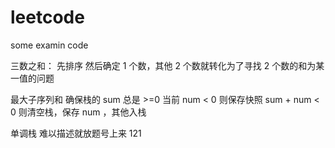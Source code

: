 # leetcode
some examin code

三数之和：
    先排序
    然后确定 1 个数，其他 2 个数就转化为了寻找 2 个数的和为某一值的问题

最大子序列和
    确保栈的 sum 总是 >=0 
    当前 num < 0 则保存快照 sum + num < 0 则清空栈，保存 num ，其他入栈



单调栈 
    难以描述就放题号上来 121
